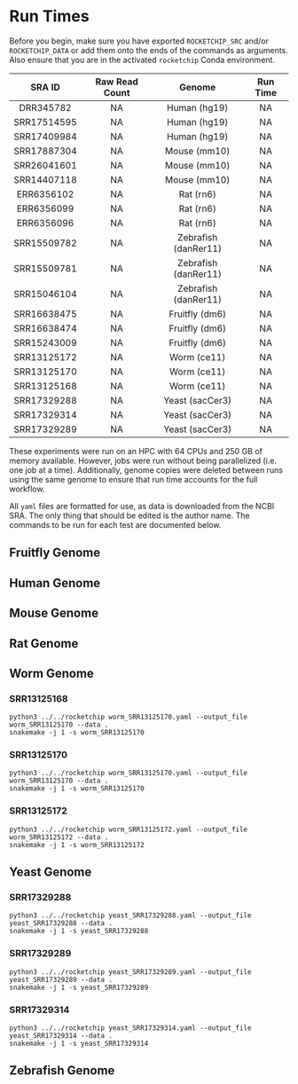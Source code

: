 # Run Times

Before you begin, make sure you have exported `ROCKETCHIP_SRC` and/or `ROCKETCHIP_DATA` or add them onto the ends of the commands as arguments. Also ensure that you are in the activated `rocketchip` Conda environment.

| SRA ID      | Raw Read Count | Genome               | Run Time |
| :---------: | :------------: | :------------------: | :------: |
| DRR345782   |       NA       | Human (hg19)         |    NA    |
| SRR17514595 |       NA       | Human (hg19)         |    NA    | 
| SRR17409984 |       NA       | Human (hg19)         |    NA    |
| SRR17887304 |       NA       | Mouse (mm10)         |    NA    |
| SRR26041601 |       NA       | Mouse (mm10)         |    NA    |
| SRR14407118 |       NA       | Mouse (mm10)         |    NA    |
| ERR6356102  |       NA       | Rat (rn6)            |    NA    |
| ERR6356099  |       NA       | Rat (rn6)            |    NA    |
| ERR6356096  |       NA       | Rat (rn6)            |    NA    |
| SRR15509782 |       NA       | Zebrafish (danRer11) |    NA    |
| SRR15509781 |       NA       | Zebrafish (danRer11) |    NA    |
| SRR15046104 |       NA       | Zebrafish (danRer11) |    NA    |
| SRR16638475 |       NA       | Fruitfly (dm6)       |    NA    |
| SRR16638474 |       NA       | Fruitfly (dm6)       |    NA    |
| SRR15243009 |       NA       | Fruitfly (dm6)       |    NA    |
| SRR13125172 |       NA       | Worm (ce11)          |    NA    |
| SRR13125170 |       NA       | Worm (ce11)          |    NA    |
| SRR13125168 |       NA       | Worm (ce11)          |    NA    |
| SRR17329288 |       NA       | Yeast (sacCer3)      |    NA    |
| SRR17329314 |       NA       | Yeast (sacCer3)      |    NA    |
| SRR17329289 |       NA       | Yeast (sacCer3)      |    NA    |

These experiments were run on an HPC with 64 CPUs and 250 GB of memory available. However, jobs were run without being parallelized (i.e. one job at a time). Additionally, genome copies were deleted between runs using the same genome to ensure that run time accounts for the full workflow.

All `yaml` files are formatted for use, as data is downloaded from the NCBI SRA. The only thing that should be edited is the author name. The commands to be run for each test are documented below.

## Fruitfly Genome

## Human Genome

## Mouse Genome

## Rat Genome

## Worm Genome

### SRR13125168

```
python3 ../../rocketchip worm_SRR13125170.yaml --output_file worm_SRR13125170 --data .
snakemake -j 1 -s worm_SRR13125170
```

### SRR13125170

```
python3 ../../rocketchip worm_SRR13125170.yaml --output_file worm_SRR13125170 --data .
snakemake -j 1 -s worm_SRR13125170
```

### SRR13125172

```
python3 ../../rocketchip worm_SRR13125172.yaml --output_file worm_SRR13125172 --data .
snakemake -j 1 -s worm_SRR13125172
```

## Yeast Genome 

### SRR17329288

```
python3 ../../rocketchip yeast_SRR17329288.yaml --output_file yeast_SRR17329288 --data .
snakemake -j 1 -s yeast_SRR17329288
```

### SRR17329289

```
python3 ../../rocketchip yeast_SRR17329289.yaml --output_file  yeast_SRR17329289 --data .
snakemake -j 1 -s yeast_SRR17329289
```

### SRR17329314

```
python3 ../../rocketchip yeast_SRR17329314.yaml --output_file  yeast_SRR17329314 --data .
snakemake -j 1 -s yeast_SRR17329314
```

## Zebrafish Genome
